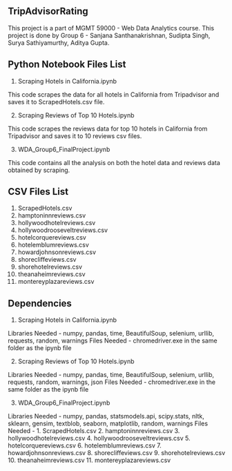 ## TripAdvisorRating

This project is a part of MGMT 59000 - Web Data Analytics course.
This project is done by Group 6 - Sanjana Santhanakrishnan, Sudipta Singh, Surya Sathiyamurthy, Aditya Gupta.


Python Notebook Files List
--------------------------
1. Scraping Hotels in California.ipynb

This code scrapes the data for all hotels in California from Tripadvisor and saves it to ScrapedHotels.csv file.

2. Scraping Reviews of Top 10 Hotels.ipynb

This code scrapes the reviews data for top 10 hotels in California from Tripadvisor and saves it to 10 reviews csv files.

3. WDA_Group6_FinalProject.ipynb

This code contains all the analysis on both the hotel data and reviews data obtained by scraping.


CSV Files List
--------------
1. ScrapedHotels.csv
2. hamptoninnreviews.csv
3. hollywoodhotelreviews.csv
4. hollywoodrooseveltreviews.csv
5. hotelcorquereviews.csv
6. hotelemblumreviews.csv
7. howardjohnsonreviews.csv
8. shorecliffeviews.csv
9. shorehotelreviews.csv
10. theanaheimreviews.csv
11. montereyplazareviews.csv


Dependencies
------------
1. Scraping Hotels in California.ipynb

Libraries Needed - numpy, pandas, time, BeautifulSoup, selenium, urllib, requests, random, warnings
Files Needed - chromedriver.exe in the same folder as the ipynb file

2. Scraping Reviews of Top 10 Hotels.ipynb

Libraries Needed - numpy, pandas, time, BeautifulSoup, selenium, urllib, requests, random, warnings, json
Files Needed - chromedriver.exe in the same folder as the ipynb file

3. WDA_Group6_FinalProject.ipynb

Libraries Needed - numpy, pandas, statsmodels.api, scipy.stats, nltk, sklearn, gensim, textblob, seaborn, matplotlib, random, warnings
Files Needed - 
	1. ScrapedHotels.csv
	2. hamptoninnreviews.csv
	3. hollywoodhotelreviews.csv
	4. hollywoodrooseveltreviews.csv
	5. hotelcorquereviews.csv
	6. hotelemblumreviews.csv
	7. howardjohnsonreviews.csv
	8. shorecliffeviews.csv
	9. shorehotelreviews.csv
	10. theanaheimreviews.csv
	11. montereyplazareviews.csv
